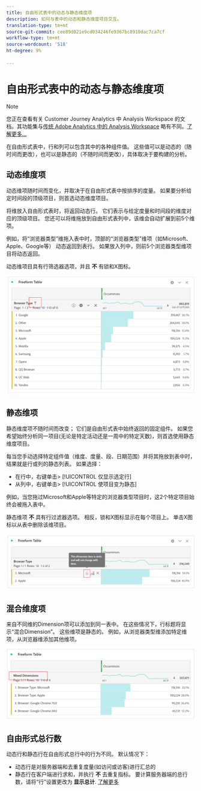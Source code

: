 ```yaml
---
title: 自由形式表中的动态与静态维度项
description: 如何与表中的动态和静态维度项目交互。
translation-type: tm+mt
source-git-commit: cee89d021e9cd034246fe9367bc8910dac7ca7cf
workflow-type: tm+mt
source-wordcount: '518'
ht-degree: 9%

---
```



# 自由形式表中的动态与静态维度项

>[!NOTE]
>
>您正在查看有关 Customer Journey Analytics 中 Analysis Workspace 的文档。其功能集与[传统 Adobe Analytics 中的 Analysis Workspace](https://docs.adobe.com/content/help/zh-Hans/analytics/analyze/analysis-workspace/home.html) 略有不同。[了解更多...](/help/getting-started/cja-aa.md)

在自由形式表中，行和列可以包含其中的各种组件值。 这些值可以是动态的（随时间而更改），也可以是静态的（不随时间而更改），具体取决于要构建的分析。

## 动态维度项

动态维项随时间而变化，并取决于在自由形式表中按排序的度量。 如果要分析给定时间段的顶级项目，则首选动态维度项目。

将维放入自由形式表时，将返回动态行。 它们表示与给定度量和时间段的维度对应的顶级项目。 您还可以将维拖放到自由形式表列中，该维会自动扩展到前5个维项。

例如，将“浏览器类型”维拖入表中时，顶部的“浏览器类型”维项（如Microsoft、Apple、Google等） 动态返回到表行。 如果放入列中，则前5个浏览器类型维项目将动态返回。

动态维项目具有行筛选器选项，并且 **不** 有锁和X图标。

![](assets/dynamic-items.png)

## 静态维项

静态维度项不随时间而改变； 它们是自由形式表中始终返回的固定组件。 如果您希望始终分析同一项目(无论是特定活动还是一周中的特定天数)，则首选使用静态维度项目。

每当您手动选择特定组件值（维度、度量、段、日期范围）并将其拖放到表中时，结果就是行或列的静态列表。 如果选择：

* 在行中，右键单击> [!UICONTROL 仅显示选定行]
* 从列中，右键单击> [!UICONTROL 使项目变为静态]

例如，当您拖过Microsoft和Apple等特定的浏览器类型项目时，这2个特定项目始终会被拖入表中。

静态维项 **不** 具有行过滤器选项。 相反，锁和X图标显示在每个项目上。 单击X图标以从表中删除该维项目。

![](assets/static-items.png)

## 混合维度项

来自不同维的Dimension项可以添加到同一表中。 在这些情况下，行标题将显示“混合Dimension”。 这些维项是静态的。 例如，从浏览器类型维添加特定维项，从浏览器维添加其他维项。

![](assets/mixed-dimensions.png)

## 自由形式总行数

动态行和静态行在自由形式总行中的行为不同。 默认情况下：

* 动态行是对服务器端和去重复度量(如访问或访客)进行汇总的
* 静态行在客户端进行求和，并执行 **不** 去重复指标。 要计算服务器端的总行数，请将“行”设置更改为 **显示总计**. [了解更多](https://docs.adobe.com/content/help/zh-Hans/analytics/analyze/analysis-workspace/build-workspace-project/workspace-totals.html)

